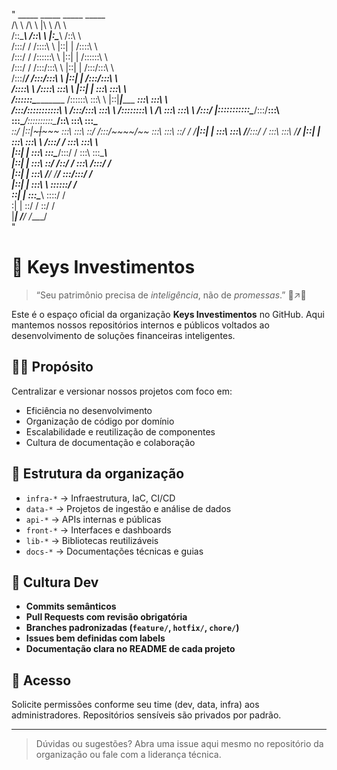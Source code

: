 "
          _____                   _____            _____                   _____          
         /\    \                 /\    \          |\    \                 /\    \         
        /::\____\               /::\    \         |:\____\               /::\    \        
       /:::/    /              /::::\    \        |::|   |              /::::\    \       
      /:::/    /              /::::::\    \       |::|   |             /::::::\    \      
     /:::/    /              /:::/\:::\    \      |::|   |            /:::/\:::\    \     
    /:::/____/              /:::/__\:::\    \     |::|   |           /:::/__\:::\    \    
   /::::\    \             /::::\   \:::\    \    |::|   |           \:::\   \:::\    \   
  /::::::\____\________   /::::::\   \:::\    \   |::|___|______   ___\:::\   \:::\    \  
 /:::/\:::::::::::\    \ /:::/\:::\   \:::\    \  /::::::::\    \ /\   \:::\   \:::\    \ 
/:::/  |:::::::::::\____/:::/__\:::\   \:::\____\/::::::::::\____/::\   \:::\   \:::\____\
\::/   |::|~~~|~~~~~    \:::\   \:::\   \::/    /:::/~~~~/~~     \:::\   \:::\   \::/    /
 \/____|::|   |          \:::\   \:::\   \/____/:::/    /         \:::\   \:::\   \/____/ 
       |::|   |           \:::\   \:::\    \  /:::/    /           \:::\   \:::\    \     
       |::|   |            \:::\   \:::\____\/:::/    /             \:::\   \:::\____\    
       |::|   |             \:::\   \::/    /\::/    /               \:::\  /:::/    /    
       |::|   |              \:::\   \/____/  \/____/                 \:::\/:::/    /     
       |::|   |               \:::\    \                               \::::::/    /      
       \::|   |                \:::\____\                               \::::/    /       
        \:|   |                 \::/    /                                \::/    /        
         \|___|                  \/____/                                  \/____/         
                                                                                          "

# 🔑 Keys Investimentos

> “Seu patrimônio precisa de *inteligência*, não de *promessas*.” 🧠↗️🧱

Este é o espaço oficial da organização **Keys Investimentos** no GitHub. Aqui mantemos nossos repositórios internos e públicos voltados ao desenvolvimento de soluções financeiras inteligentes.

## 👨‍💻 Propósito

Centralizar e versionar nossos projetos com foco em:

- Eficiência no desenvolvimento
- Organização de código por domínio
- Escalabilidade e reutilização de componentes
- Cultura de documentação e colaboração

## 📁 Estrutura da organização

- `infra-*` → Infraestrutura, IaC, CI/CD
- `data-*` → Projetos de ingestão e análise de dados
- `api-*` → APIs internas e públicas
- `front-*` → Interfaces e dashboards
- `lib-*` → Bibliotecas reutilizáveis
- `docs-*` → Documentações técnicas e guias

## 🧠 Cultura Dev

- **Commits semânticos**
- **Pull Requests com revisão obrigatória**
- **Branches padronizadas (`feature/`, `hotfix/`, `chore/`)**
- **Issues bem definidas com labels**
- **Documentação clara no README de cada projeto**

## 🔐 Acesso

Solicite permissões conforme seu time (dev, data, infra) aos administradores. Repositórios sensíveis são privados por padrão.

---

> Dúvidas ou sugestões? Abra uma issue aqui mesmo no repositório da organização ou fale com a liderança técnica.

